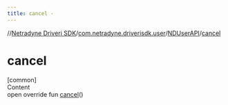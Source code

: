 ```yaml
---
title: cancel -
---
```

//[Netradyne Driveri SDK](../../index.md)/[com.netradyne.driverisdk.user](../index.md)/[NDUserAPI](index.md)/[cancel](cancel.md)



# cancel  
[common]  
Content  
open override fun [cancel](cancel.md)()  



